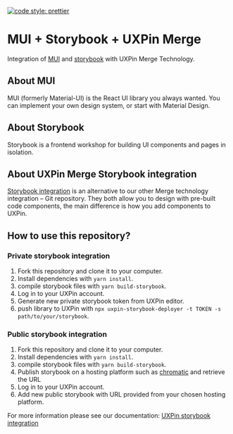 [![code style: prettier](https://img.shields.io/badge/code_style-prettier-ff69b4.svg)](https://github.com/prettier/prettier)
# MUI + Storybook + UXPin Merge

Integration of [MUI](https://mui.com/) and [storybook](https://storybook.js.org/) with UXPin Merge Technology.

## About MUI

MUI (formerly Material-UI) is the React UI library you always wanted. You can implement your own design system, or start with Material Design.

## About Storybook

Storybook is a frontend workshop for building UI components and pages in isolation.

## About UXPin Merge Storybook integration

[Storybook integration](https://www.uxpin.com/merge/storybook-integration) is an alternative to our other Merge technology integration – Git repository.
They both allow you to design with pre-built code components, the main difference is how you add components to UXPin.

## How to use this repository?

### Private storybook integration

1. Fork this repository and clone it to your computer.
2. Install dependencies with `yarn install`.
3. compile storybook files with `yarn build-storybook`.
4. Log in to your UXPin account.
5. Generate new private storybook token from UXPin editor.
6. push library to UXPin with `npx uxpin-storybook-deployer -t TOKEN -s path/to/your/storybook`.

### Public storybook integration

1. Fork this repository and clone it to your computer.
2. Install dependencies with `yarn install`.
3. compile storybook files with `yarn build-storybook`.
4. Publish storybook on a hosting platform such as [chromatic](https://www.chromatic.com/docs/) and retrieve the URL
5. Log in to your UXPin account.
6. Add new public storybook with URL provided from your chosen hosting platform.

For more information please see our documentation: [UXPin storybook integration](https://www.uxpin.com/docs/merge/storybook-integration/#before-you-start)
